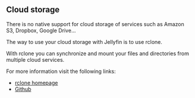 ## Cloud storage

There is no native support for cloud storage of services such as Amazon S3, Dropbox, Google Drive...

The way to use your cloud storage with Jellyfin is to use rclone.

With rclone you can synchronize and mount your files and directories from multiple cloud services.

For more information visit the following links:

* [rclone homepage](https://rclone.org/)
* [Github](https://github.com/rclone/rclone)
